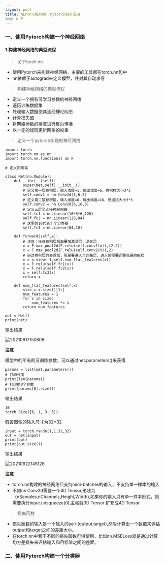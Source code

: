 ```yaml
---
layout: post
title: NLP学习系列09丨Pytorch初步应用
tag: NLP
---
```


### 一、使用Pytorch构建一个神经网络

#### 1.构建神经网络的典型流程

> 关于torch.nn

- 使用Pytorch来构建神经网络，主要的工具都在torch.nn包中
- nn依赖于autograd来定义模型，并对其自动求导

> 构建神经网络的典型流程

- 定义一个拥有可学习参数的神经网络
- 遍历训练数据集
- 处理输入数据使其流经神经网络
- 计算损失值
- 将网络参数的梯度进行反向传播
- 以一定的规则更新网络的权重

> 定义一个pytorch实现的神经网络

    import torch
    import torch.nn as nn
    import torch.nn.functional as F 

    # 定义网络类

    class Net(nn.Module):
        def __init__(self):
            super(Net,self).__init__()
            # 定义第一层卷积层，输入维度=1，输出维度=6，卷积核大小3*3
            self.conv1 = nn.Conv2d(1,6,3)
            # 定义第二层卷积层，输入维度=6，输出维度=16，卷据核大小3*3
            self.conv2 = nn.Conv2d(6,16,3)
            # 定义三层全连接神经网络
            self.fc1 = nn.Linear(16*6*6,120)
            self.fc2 = nn.Linear(120,84)
            # 这里的10代表十个分类器
            self.fc3 = nn.Linear(84,10)

        def forward(self,x):
            # 注意：任意卷积层后面要加激活层，池化层
            x = F.max_pool2d(F.relu(self.conv1(x)),(2,2))
            x = F.max_pool2d(F.relu(self.conv2(x)),2)
            # 经过卷积层的处理后，张量要进入全连接层，进入前需要调整张量的形状
            x = x.view(-1,self.num_flat_features(x))
            x = F.relu(self.fc1(x))
            x = F.relu(self.fc2(x))
            x = self.fc3(x)
            return x

        def num_flat_features(self,x):
            size = x.size()[1:]
            num_features = 1
            for s in size:
                num_features *= s
            return num_features
        
    net = Net()
    print(net)

输出结果

![20210917150808](https://cdn.jsdelivr.net/gh/luckykang/picture_bed/blogs_images/20210917150808.png)

**注意**

模型中的所有的可训练参数，可以通过net.parameters()来获得

    params = list(net.parameters())
    # 打印长度
    print(len(params))
    # 打印第0个参数
    print(params[0].size())

输出结果

    10
    torch.Size([6, 1, 3, 3])

假设图像的输入尺寸为32*32

    input = torch.randn(1,1,32,32)
    out = net(input)
    print(out)
    print(out.size())

输出结果

![20210922145126](https://cdn.jsdelivr.net/gh/luckykang/picture_bed/blogs_images/20210922145126.png)

**注意**

- torch.nn构建的神经网络只支持mini-batches的输入，不支持单一样本的输入
- 不如nn.Conv2d需要一个4D Tensor,形状为（nSamples,nChannels,Height,Width),如果你的输入只有单一样本形式，则需要执行input.unsqueeze(0),主动将3D Tensor 扩充成4D Tensor
  

> 损失函数

- 损失函数的输入是一个输入的pair:(output,target),然后计算出一个数值来评估output和target之间的差距大小。
- 在torch.nn中若干不同的损失函数可供使用，比如nn.MSELoss就是通过计算均方差损失来评估输入和目标值之间的差距。














### 二、使用Pytorch构建一个分类器

